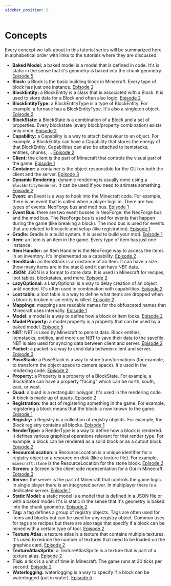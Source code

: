 ```yaml
---
sidebar_position: 0
---
```


# Concepts

Every concept we talk about in this tutorial series will be summarized here in alphabetical
order with links to the tutorials where they are discussed.

- **Baked Model:** a baked model is a model that is defined in code. It's is static in the sense that it's geometry is baked into the chunk geometry. [Episode 5](./ep5.md)
- **Block:** a Block is the basic building block in Minecraft. Every type of block has just one instance. [Episode 2](./ep2.md)
- **BlockEntity:** a BlockEntity is a class that is associated with a Block. It is used to store data for a Block and often also logic. [Episode 2](./ep2.md)
- **BlockEntityType:** a BlockEntityType is a type of BlockEntity. For example, a furnace has a BlockEntityType. It's also a singleton object. [Episode 2](./ep2.md)
- **BlockState:** a BlockState is a combination of a Block and a set of properties. Every blockstate (every block/property combination) exists only once. [Episode 2](./ep2.md)
- **Capability:** a Capability is a way to attach behaviour to an object. For example, a BlockEntity can have a Capability that stores the energy of that BlockEntity. Capabilities can also be attached to itemstacks, entities, chunks, ... [Episode 2](./ep2.md)
- **Client:** the client is the part of Minecraft that controls the visual part of the game. [Episode 1](./ep1.md)
- **Container:** a container is the object responsible for the GUI on both the client and the server. [Episode 3](./ep3.md)
- **Dynamic Rendering:** dynamic rendering is usually done using a `BlockEntityRenderer`. It can be used if you need to animate something. [Episode 2](./ep2.md)
- **Event:** an Event is a way to hook into the Minecraft code. For example, there is an event that is called when a player logs in. There are two types of events: NeoForge bus and mod bus. [Episode 1](./ep1.md)
- **Event Bus:** there are two event busses in NeoForge: the NeoForge bus and the mod bus. The NeoForge bus is used for events that happen during the game (like breaking a block). The mod bus is used for events that are related to lifecycle and setup (like registration). [Episode 1](./ep1.md)
- **Gradle:** Gradle is a build system. It is used to build your mod. [Episode 1](./ep1.md)
- **Item:** an Item is an item in the game. Every type of item has just one instance.
- **Item Handler:** an Item Handler is the NeoForge way to access the items in an inventory. It's implemented as a capability. [Episode 2](./ep2.md)
- **ItemStack:** an ItemStack is an instance of an Item. It can have a size (how many items are in the stack) and it can have NBT data.
- **JSON:** JSON is a format to store data. It is used in Minecraft for recipes, loot tables, blockstates, and more. [Episode 2](./ep2.md)
- **LazyOptional:** a LazyOptional is a way to delay creation of an object until needed. It's often used in combination with capabilities. [Episode 2](./ep2.md)
- **Loot table:** a loot table is a way to define what items are dropped when a block is broken or an entity is killed. [Episode 2](./ep2.md)
- **Mappings:** mappings are readable names for the obfuscated names that Minecraft uses internally. [Episode 1](./ep1.md)
- **Model:** a model is a way to define how a block or item looks. [Episode 2](./ep2.md)
- **Model Property:** a model property is a property that can be used by a baked model. [Episode 5](./ep5.md)
- **NBT:** NBT is used by Minecraft to persist data. Block entities, itemstacks, entities, and more use NBT to save their data to the savefile. NBT is also used for syncing data between client and server. [Episode 2](./ep2.md)
- **Packet:** a packet is a way to send data between client and server. [Episode 3](./ep3.md)
- **PoseStack:** a PoseStack is a way to store transformations (for example, to transform the object space to camera space). It's used in the rendering code. [Episode 2](./ep2.md)
- **Property:** a Property is a property of a BlockState. For example, a BlockState can have a property "facing" which can be north, south, east, or west.
- **Quad:** a quad is a rectangular polygon. It's used in the rendering code. A block is made up of quads. [Episode 2](./ep2.md)
- **Registration:** the act of registering something in the game. For example, registering a block means that the block is now known to the game. [Episode 1](./ep1.md)
- **Registry:** a Registry is a collection of registry objects. For example, the Block registry contains all blocks. [Episode 1](./ep1.md)
- **RenderType:** a RenderType is a way to define how a block is rendered. It defines various graphical operations relevant for that render type. For example, a block can be rendered as a solid block or as a cutout block. [Episode 2](./ep2.md)
- **ResourceLocation:** a ResourceLocation is a unique identifier for a registry object or a resource on disk (like a texture file). For example, `minecraft:stone` is the ResourceLocation for the stone block. [Episode 2](./ep2.md)
- **Screen:** a Screen is the client side representation for a Gui in Minecraft. [Episode 3](./ep3.md)
- **Server:** the server is the part of Minecraft that controls the game logic. In single player there is an integrated server. In multiplayer there is a dedicated server. [Episode 1](./ep1.md)
- **Static Model:** a static model is a model that is defined in a JSON file or with a baked model. It's is static in the sense that it's geometry is baked into the chunk geometry. [Episode 2](./ep2.md)
- **Tag:** a tag defines a group of registry objects. Tags are often used for items and blocks but can be used for any registry object. Common uses for tags are recipes but there are also tags that specify if a block can be mined with a certain type of tool. [Episode 2](./ep2.md)
- **Texture Atlas:** a texture atlas is a texture that contains multiple textures. It's used to reduce the number of textures that need to be loaded on the graphics card. [Episode 2](./ep2.md)
- **TextureAtlasSprite:** a TextureAtlasSprite is a texture that is part of a texture atlas. [Episode 2](./ep2.md)
- **Tick:** a tick is a unit of time in Minecraft. The game runs at 20 ticks per second. [Episode 2](./ep2.md)
- **Waterlogging:** waterlogging is a way to specify if a block can be waterlogged (put in water). [Episode 5](./ep5.md)
